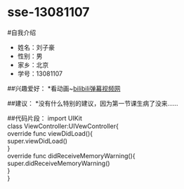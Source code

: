 # sse-13081107
#自我介绍
 * 姓名：刘子豪
 * 性别：男
 * 家乡：北京
 * 学号：13081107

##兴趣爱好：
 *看动画~[bilibili弹幕视频网](http://www.bilibili.com/)
 
 ##建议：
 *没有什么特别的建议，因为第一节课生病了没来……

##代码片段：
 import UIKit     
 class ViewController:UIVewController{     
   override func viewDidLoad(){     
     super.viewDidLoad()     
     }     
   override func didReceiveMemoryWarning(){     
    super.didReceiveMemoryWarning()     
   }     
 }
